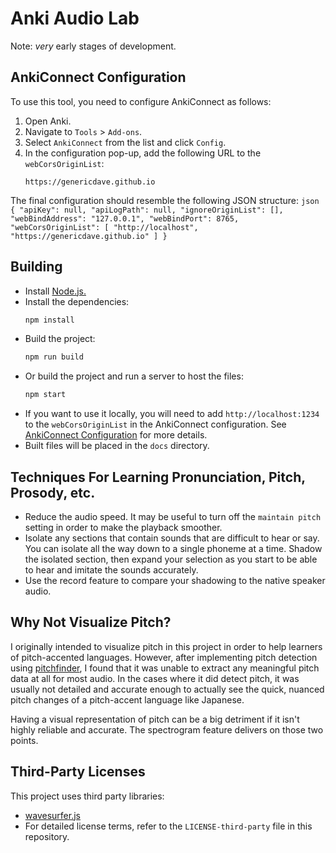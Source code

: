 # Anki Audio Lab

Note: *very* early stages of development.

## AnkiConnect Configuration

To use this tool, you need to configure AnkiConnect as follows:

1. Open Anki.
2. Navigate to `Tools` > `Add-ons`.
3. Select `AnkiConnect` from the list and click `Config`.
4. In the configuration pop-up, add the following URL to the `webCorsOriginList`:
    ```
    https://genericdave.github.io
    ```

The final configuration should resemble the following JSON structure:
    ```json
    {
        "apiKey": null,
        "apiLogPath": null,
        "ignoreOriginList": [],
        "webBindAddress": "127.0.0.1",
        "webBindPort": 8765,
        "webCorsOriginList": [
            "http://localhost",
            "https://genericdave.github.io"
        ]
    }
    ```

## Building

- Install [Node.js.](https://nodejs.org/en)
- Install the dependencies:
    ```sh
    npm install
    ```
- Build the project:
    ```sh
    npm run build
    ```
- Or build the project and run a server to host the files:
    ```sh
    npm start
    ```
- If you want to use it locally, you will need to add `http://localhost:1234` to the `webCorsOriginList` in the AnkiConnect configuration. See [AnkiConnect Configuration](#ankiconnect-configuration) for more details.
- Built files will be placed in the `docs` directory.


## Techniques For Learning Pronunciation, Pitch, Prosody, etc.

- Reduce the audio speed. It may be useful to turn off the `maintain pitch` setting in order to make the playback smoother. 
- Isolate any sections that contain sounds that are difficult to hear or say. You can isolate all the way down to a single phoneme at a time. Shadow the isolated section, then expand your selection as you start to be able to hear and imitate the sounds accurately.
- Use the record feature to compare your shadowing to the native speaker audio.


## Why Not Visualize Pitch?

I originally intended to visualize pitch in this project in order to help learners of pitch-accented languages. However, after implementing pitch detection using [pitchfinder](https://github.com/peterkhayes/pitchfinder), I found that it was unable to extract any meaningful pitch data at all for most audio. In the cases where it did detect pitch, it was usually not detailed and accurate enough to actually see the quick, nuanced pitch changes of a pitch-accent language like Japanese.

Having a visual representation of pitch can be a big detriment if it isn't highly reliable and accurate. The spectrogram feature delivers on those two points.


## Third-Party Licenses

This project uses third party libraries:

- [wavesurfer.js](https://github.com/katspaugh/wavesurfer.js)
- For detailed license terms, refer to the `LICENSE-third-party` file in this repository.
